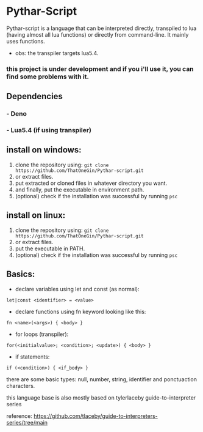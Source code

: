 # Pythar-Script
Pythar-script is a language that can be interpreted directly, transpiled to lua (having almost all lua functions) or directly from command-line.
It mainly uses functions.

* obs: the transpiler targets lua5.4.

### this project is under development and if you i'll use it, you can find some problems with it.

## Dependencies
  ### - Deno
  ### - Lua5.4 (if using transpiler)

## install on windows:
  1. clone the repository using:
     `git clone https://github.com/ThatOneGin/Pythar-script.git`
  3. or extract files.
  4. put extracted or cloned files in whatever directory you want.
  5. and finally, put the executable in environment path.
  6. (optional) check if the installation was successful by running `psc`

## install on linux:
  1. clone the repository using:
    `git clone https://github.com/ThatOneGin/Pythar-script.git`
  2. or extract files.
  3. put the executable in PATH.
  4. (optional) check if the installation was successful by running `psc`

## Basics:
   - declare variables using let and const (as normal):
  
  `let|const <identifier> = <value>`
  
  - declare functions using fn keyword looking like this:
  
  `fn <name>(<args>) { <body> }`

  - for loops (transpiler):

  `for(<initialvalue>; <condition>; <update>) { <body> }`

  - if statements:

  `if (<condition>) { <if_body> }`

  there are some basic types: null, number, string, identifier and ponctuaction characters.

this language base is also mostly based on tylerlaceby guide-to-interpreter series

reference: https://github.com/tlaceby/guide-to-interpreters-series/tree/main
